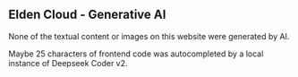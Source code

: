 ## Elden Cloud - Generative AI
None of the textual content or images on this website were generated by AI.

Maybe 25 characters of frontend code was autocompleted by a local instance of
Deepseek Coder v2.
